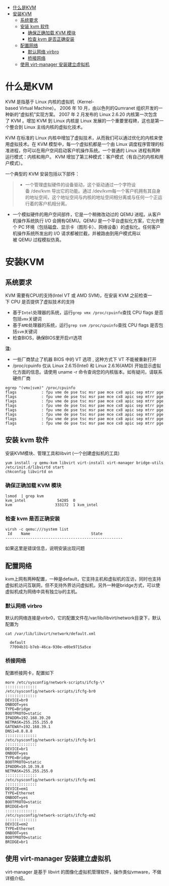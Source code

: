 
* [什么是KVM](#什么是kvm)
* [安装KVM](#安装kvm)
	* [系统要求](#系统要求)
	* [安装 kvm 软件](#安装-kvm-软件)
		* [确保正确加载 KVM 模块](#确保正确加载-kvm-模块)
		* [检查 kvm 是否正确安装](#检查-kvm-是否正确安装)
	* [配置网络](#配置网络)
		* [默认网络 virbro](#默认网络-virbro)
		* [桥接网络](#桥接网络)
	* [使用 virt-manager 安装建立虚拟机](#使用-virt-manager-安装建立虚拟机)

# 什么是KVM 

KVM 是指基于 Linux 内核的虚拟机（Kernel-based Virtual Machine）。 2006 年 10 月，由以色列的Qumranet 组织开发的一种新的“虚拟机”实现方案。 2007 年 2 月发布的 Linux 2.6.20 内核第一次包含了 KVM 。增加 KVM 到 Linux 内核是 Linux 发展的一个重要里程碑，这也是第一个整合到 Linux 主线内核的虚拟化技术。

KVM 在标准的 Linux 内核中增加了虚拟技术，从而我们可以通过优化的内核来使用虚拟技术。在 KVM 模型中，每一个虚拟机都是一个由 Linux 调度程序管理的标准进程，你可以在用户空间启动客户机操作系统。一个普通的 Linux 进程有两种运行模式：内核和用户。 KVM 增加了第三种模式：客户模式（有自己的内核和用户模式）。

一个典型的 KVM 安装包括以下部件：

> * 一个管理虚拟硬件的设备驱动，这个驱动通过一个字符设备 /dev/kvm 导出它的功能。通过 /dev/kvm每一个客户机拥有其自身的地址空间，这个地址空间与内核的地址空间相分离或与任何一个正运行着的客户机相分离。
* 一个模拟硬件的用户空间部件，它是一个稍微改动过的 QEMU 进程。从客户机操作系统执行 I/O 会拥有QEMU。QEMU 是一个平台虚拟化方案，它允许整个 PC 环境（包括磁盘、显示卡（图形卡）、网络设备）的虚拟化。任何客户机操作系统所发出的 I/O 请求都被拦截，并被路由到用户模式用以被 QEMU 过程模拟仿真。

# 安装KVM

## 系统要求

KVM 需要有CPU的支持(Intel VT 或 AMD SVM)，在安装 KVM 之前检查一下 CPU 是否提供了虚拟技术的支持

* 基于`Intel`处理器的系统，运行`grep vmx /proc/cpuinfo`查找 CPU flags 是否包括`vmx`关键词
* 基于`AMD`处理器的系统，运行`grep svm /proc/cpuinfo`查找 CPU flags 是否包括`svm`关键词
* 检查BIOS，确保BIOS里开启`VT`选项

**注:**

* 一些厂商禁止了机器 BIOS 中的 VT 选项 , 这种方式下 VT 不能被重新打开
* /proc/cpuinfo 仅从 Linux 2.6.15(Intel) 和 Linux 2.6.16(AMD) 开始显示虚拟化方面的信息。请使用 uname -r 命令查询您的内核版本。如有疑问，请联系硬件厂商

```
egrep "(vmx|svm)" /proc/cpuinfo
flags           : fpu vme de pse tsc msr pae mce cx8 apic sep mtrr pge mca cmov pat pse36 clflush dts acpi mmx fxsr sse sse2 ss ht tm pbe syscall nx rdtscp lm constant_tsc arch_perfmon pebs bts rep_good xtopology nonstop_tsc aperfmperf pni dtes64 monitor ds_cpl vmx est tm2 ssse3 cx16 xtpr pdcm dca sse4_1 sse4_2 popcnt lahf_lm dts tpr_shadow vnmi flexpriority ept vpid
flags           : fpu vme de pse tsc msr pae mce cx8 apic sep mtrr pge mca cmov pat pse36 clflush dts acpi mmx fxsr sse sse2 ss ht tm pbe syscall nx rdtscp lm constant_tsc arch_perfmon pebs bts rep_good xtopology nonstop_tsc aperfmperf pni dtes64 monitor ds_cpl vmx est tm2 ssse3 cx16 xtpr pdcm dca sse4_1 sse4_2 popcnt lahf_lm dts tpr_shadow vnmi flexpriority ept vpid
flags           : fpu vme de pse tsc msr pae mce cx8 apic sep mtrr pge mca cmov pat pse36 clflush dts acpi mmx fxsr sse sse2 ss ht tm pbe syscall nx rdtscp lm constant_tsc arch_perfmon pebs bts rep_good xtopology nonstop_tsc aperfmperf pni dtes64 monitor ds_cpl vmx est tm2 ssse3 cx16 xtpr pdcm dca sse4_1 sse4_2 popcnt lahf_lm dts tpr_shadow vnmi flexpriority ept vpid
flags           : fpu vme de pse tsc msr pae mce cx8 apic sep mtrr pge mca cmov pat pse36 clflush dts acpi mmx fxsr sse sse2 ss ht tm pbe syscall nx rdtscp lm constant_tsc arch_perfmon pebs bts rep_good xtopology nonstop_tsc aperfmperf pni dtes64 monitor ds_cpl vmx est tm2 ssse3 cx16 xtpr pdcm dca sse4_1 sse4_2 popcnt lahf_lm dts tpr_shadow vnmi flexpriority ept vpid
flags           : fpu vme de pse tsc msr pae mce cx8 apic sep mtrr pge mca cmov pat pse36 clflush dts acpi mmx fxsr sse sse2 ss ht tm pbe syscall nx rdtscp lm constant_tsc arch_perfmon pebs bts rep_good xtopology nonstop_tsc aperfmperf pni dtes64 monitor ds_cpl vmx est tm2 ssse3 cx16 xtpr pdcm dca sse4_1 sse4_2 popcnt lahf_lm dts tpr_shadow vnmi flexpriority ept vpid
flags           : fpu vme de pse tsc msr pae mce cx8 apic sep mtrr pge mca cmov pat pse36 clflush dts acpi mmx fxsr sse sse2 ss ht tm pbe syscall nx rdtscp lm constant_tsc arch_perfmon pebs bts rep_good xtopology nonstop_tsc aperfmperf pni dtes64 monitor ds_cpl vmx est tm2 ssse3 cx16 xtpr pdcm dca sse4_1 sse4_2 popcnt lahf_lm dts tpr_shadow vnmi flexpriority ept vpid
flags           : fpu vme de pse tsc msr pae mce cx8 apic sep mtrr pge mca cmov pat pse36 clflush dts acpi mmx fxsr sse sse2 ss ht tm pbe syscall nx rdtscp lm constant_tsc arch_perfmon pebs bts rep_good xtopology nonstop_tsc aperfmperf pni dtes64 monitor ds_cpl vmx est tm2 ssse3 cx16 xtpr pdcm dca sse4_1 sse4_2 popcnt lahf_lm dts tpr_shadow vnmi flexpriority ept vpid
flags           : fpu vme de pse tsc msr pae mce cx8 apic sep mtrr pge mca cmov pat pse36 clflush dts acpi mmx fxsr sse sse2 ss ht tm pbe syscall nx rdtscp lm constant_tsc arch_perfmon pebs bts rep_good xtopology nonstop_tsc aperfmperf pni dtes64 monitor ds_cpl vmx est tm2 ssse3 cx16 xtpr pdcm dca sse4_1 sse4_2 popcnt lahf_lm dts tpr_shadow vnmi flexpriority ept vpid
```

## 安装 kvm 软件
安装KVM模块、管理工具和libvirt (一个创建虚拟机的工具)
```
yum install -y qemu-kvm libvirt virt-install virt-manager bridge-utils
/etc/init.d/libvirtd start
chkconfig libvirtd on
```

### 确保正确加载 KVM 模块
```
lsmod  | grep kvm
kvm_intel              54285  0 
kvm                   333172  1 kvm_intel
```

### 检查 kvm 是否正确安装
```
virsh -c qemu:///system list
 Id    Name                           State
----------------------------------------------------

```
如果这里是错误信息，说明安装出现问题


## 配置网络
kvm上网有两种配置，一种是default，它支持主机和虚拟机的互访，同时也支持虚拟机访问互联网，但不支持外界访问虚拟机，另外一种是bridge方式，可以使虚拟机成为网络中具有独立Ip的主机。


### 默认网络 virbro
默认的网络连接是virbr0，它的配置文件在/var/lib/libvirt/network目录下，默认配置为
```
cat /var/lib/libvirt/network/default.xml 

  default
  77094b31-b7eb-46ca-930e-e0be9715a5ce

```

### 桥接网络

配置桥接网卡，配置如下

```
more /etc/sysconfig/network-scripts/ifcfg-\*
::::::::::::::
/etc/sysconfig/network-scripts/ifcfg-br0
::::::::::::::
DEVICE=br0
ONBOOT=yes
TYPE=Bridge
BOOTPROTO=static
IPADDR=192.168.39.20
NETMASK=255.255.255.0
GATEWAY=192.168.39.1
DNS1=8.8.8.8
::::::::::::::
/etc/sysconfig/network-scripts/ifcfg-br1
::::::::::::::
DEVICE=br1
ONBOOT=yes
TYPE=Bridge
BOOTPROTO=static
IPADDR=10.10.39.8
NETMASK=255.255.255.0
::::::::::::::
/etc/sysconfig/network-scripts/ifcfg-em1
::::::::::::::
DEVICE=em1
TYPE=Ethernet
ONBOOT=yes
BOOTPROTO=static
BRIDGE=br0
::::::::::::::
/etc/sysconfig/network-scripts/ifcfg-em2
::::::::::::::
DEVICE=em2
TYPE=Ethernet
ONBOOT=yes
BOOTPROTO=static
BRIDGE=br1
```

## 使用 virt-manager 安装建立虚拟机
virt-manager 是基于 libvirt 的图像化虚拟机管理软件，操作类似vmware，不做详细介绍。
